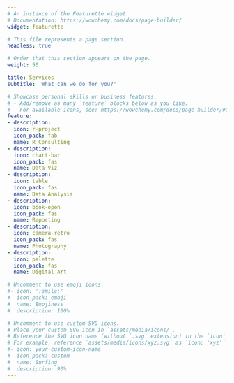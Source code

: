 ```yaml
---
# An instance of the Featurette widget.
# Documentation: https://wowchemy.com/docs/page-builder/
widget: featurette

# This file represents a page section.
headless: true

# Order that this section appears on the page.
weight: 50

title: Services
subtitle: 'What can we do for you?'

# Showcase personal skills or business features.
# - Add/remove as many `feature` blocks below as you like.
# - For available icons, see: https://wowchemy.com/docs/page-builder/#icons
feature:
- description:
  icon: r-project
  icon_pack: fab
  name: R Consulting
- description: 
  icon: chart-bar
  icon_pack: fas
  name: Data Viz
- description: 
  icon: table
  icon_pack: fas
  name: Data Analysis
- description:
  icon: book-open
  icon_pack: fas
  name: Reporting
- description: 
  icon: camera-retro
  icon_pack: fas
  name: Photography
- description: 
  icon: palette
  icon_pack: fas
  name: Digital Art

# Uncomment to use emoji icons.
#- icon: ':smile:'
#  icon_pack: emoji
#  name: Emojiness
#  description: 100% 

# Uncomment to use custom SVG icons.
# Place your custom SVG icon in `assets/media/icons/`.
# Reference the SVG icon name (without `.svg` extension) in the `icon` field.
# For example, reference `assets/media/icons/xyz.svg` as `icon: 'xyz'`
#- icon: your-custom-icon-name
#  icon_pack: custom
#  name: Surfing
#  description: 90%
---
```

